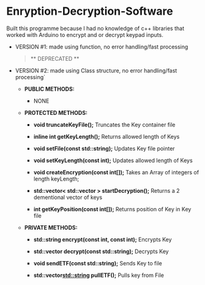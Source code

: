# Enryption-Decryption-Software
Built this programme because I had no knowledge of c++ libraries that worked with Arduino to encrypt and or decrypt keypad inputs.

  - VERSION #1: made using function, no error handling/fast processing
  
    > ** DEPRECATED **
  
  - VERSION #2: made using Class structure, no error handling/fast processing`

    - **PUBLIC METHODS:**
      - NONE
        
        
     
    - **PROTECTED METHODS:**
    
    
      - **void truncateKeyFile();**
        Truncates the Key container file
        
      - **inline int getKeyLength();**
         Returns allowed length of Keys
         
      - **void setFile(const std::string);**
         Updates Key file pointer
         
      - **void setKeyLength(const int);**
         Updates allowed length of Keys
         
      - **void createEncryption(const int[]);** 
        Takes an Array of integers of length keyLength;
        
      - **std::vector< std::vector<int> > startDecryption();**
        Returns a 2 dementional vector of keys
  
      - **int getKeyPosition(const int[]);**
        Returns position of Key in Key file
        
        
      
    - **PRIVATE METHODS:**
    
    
      - **std::string encrypt(const int, const int);**
        Encrypts Key
        
      - **std::vector<int> decrypt(const std::string);**
        Decrypts Key
  
      - **void sendETF(const std::string);**
        Sends Key to file
        
      - **std::vector<std::string> pullETF();**
        Pulls key from File
      
